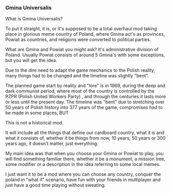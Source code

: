 ### Gmina Universalis

What is Gmina Universalis?

To put it straight, it is, or it's supposed to be a total overhaul mod taking place in glorious meme country of Poland, where Gmina act's as provinces, Powiat as countries, and religions were converted to political parties.

What are Gmina and Powiat you might ask? 
It's administrative division of Poland. Usually Powiat consists of around 5 Gmina's with some exceptions, but you will get the idea.

Due to the dire need to adapt the game mechanics to the Polish reality, many things had to be changed and the timeline was slightly "bent".

The planned game start by reality and "lore" is in 1969, during the deep and dark communist period, where most of the country is controlled by the PZPR (Polish United Workers Party) , and through the centuries it lasts more or less until the present day. The timeline was "bent" due to stretching over 50 years of Polish history into 377 years of the game, compromises had to be made in some places, BUT

This is not a historical mod.


It will include all the things that define our cardboard country, what it is and what it consists of, whether it be things from now, 10 years, 50 years or 300 years ago, it doesn't matter, just everything.

My main idea was that when you choose your Gmina or Powiat to play, you will find something familiar there, whether it be a monument, a mission tree, some modifier or a description in the idea referring to some local memes.

I just want it to be a mod where you can choose any country, conquer the poland in "what if" scenario, have fun with your friends in multiplayer and just have a good time playing without sweating.
